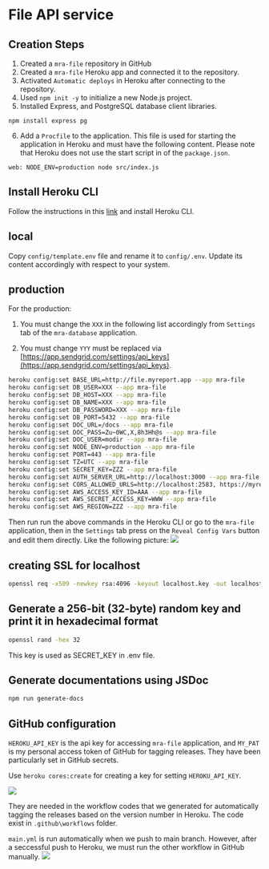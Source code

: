 # File API service

## Creation Steps
1. Created a `mra-file` repository in GitHub
2. Created a `mra-file` Heroku app and connected it to the repository.
3. Activated `Automatic deploys` in Heroku after connecting to the repository.
4. Used `npm init -y` to initialize a new Node.js project.
5. Installed Express, and PostgreSQL database client libraries.
```
npm install express pg
```
6. Add a `Procfile` to the application. This file is used for starting the application in Heroku and must have the following content.
Please note that Heroku does not use the start script in of the `package.json`.
```
web: NODE_ENV=production node src/index.js
``` 

## Install Heroku CLI
Follow the instructions in this [link](https://devcenter.heroku.com/articles/heroku-cli#verify-your-installation) and install Heroku CLI. 

## local
Copy `config/template.env` file and rename it to `config/.env`.
Update its content accordingly with respect to your system. 

## production

For the production: 
1. You must change the `XXX` in the following list accordingly from `Settings` tab of the `mra-database` application. 

2. You must change `YYY` must be replaced via [https://app.sendgrid.com/settings/api_keys](https://app.sendgrid.com/settings/api_keys).

```bash
heroku config:set BASE_URL=http://file.myreport.app --app mra-file
heroku config:set DB_USER=XXX --app mra-file
heroku config:set DB_HOST=XXX --app mra-file
heroku config:set DB_NAME=XXX --app mra-file
heroku config:set DB_PASSWORD=XXX --app mra-file
heroku config:set DB_PORT=5432 --app mra-file
heroku config:set DOC_URL=/docs --app mra-file
heroku config:set DOC_PASS=Zu~0WC,X,8h3Hh@s --app mra-file
heroku config:set DOC_USER=modir --app mra-file
heroku config:set NODE_ENV=production --app mra-file
heroku config:set PORT=443 --app mra-file
heroku config:set TZ=UTC --app mra-file
heroku config:set SECRET_KEY=ZZZ --app mra-file
heroku config:set AUTH_SERVER_URL=http://localhost:3000 --app mra-file
heroku config:set CORS_ALLOWED_URLS=http://localhost:2583, https://myreportapp.com, https://myreport.app --app mra-file
heroku config:set AWS_ACCESS_KEY_ID=AAA --app mra-file
heroku config:set AWS_SECRET_ACCESS_KEY=WWW --app mra-file
heroku config:set AWS_REGION=ZZZ --app mra-file
```

Then run run the above commands in the Heroku CLI or go to the `mra-file` application, then in the `Settings` tab press on the `Reveal Config Vars` button and edit them directly. Like the following picture:
![](./images/figure3.png)


## creating SSL for localhost

```bash
openssl req -x509 -newkey rsa:4096 -keyout localhost.key -out localhost.crt -days 365 -nodes -subj "/CN=localhost"
```

## Generate a 256-bit (32-byte) random key and print it in hexadecimal format
```bash 
openssl rand -hex 32
```
This key is used as SECRET_KEY in .env file. 

## Generate documentations using JSDoc
```bash
npm run generate-docs
```

## GitHub configuration
`HEROKU_API_KEY` is the api key for accessing `mra-file` application, and `MY_PAT` is my personal access token of GitHub for tagging releases. They have been particularly set in GitHub secrets.

Use `heroku cores:create` for creating a key for setting `HEROKU_API_KEY`.

![](./images/figure4.png)

They are needed in the workflow codes that we generated for automatically tagging the releases based on the version number in Heroku. The code exist in `.github\workflows` folder. 

`main.yml` is run automatically when we push to main branch. However, after a seccessful push to Heroku, we must run the other workflow in GitHub manually. 
![](./images/figure5.png)